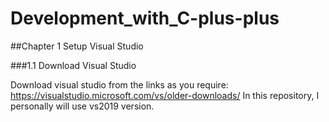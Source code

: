 <!--Start the project - Developement with C++ -->
<!--Copyright: Md. Manjurul Haque -->
<!--Position: Software Engineer -->
<!--Company: Frontier Semiconductor Bangladesh Ltd. -->
# Development_with_C-plus-plus


##Chapter 1 Setup Visual Studio

###1.1 Download Visual Studio

Download visual studio from the links as you require:  https://visualstudio.microsoft.com/vs/older-downloads/
In this repository, I personally will use vs2019 version.